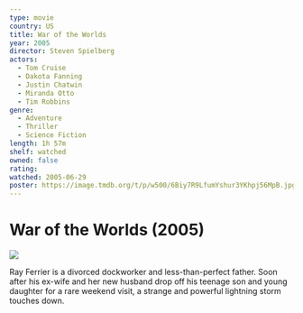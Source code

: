 ```yaml
---
type: movie
country: US
title: War of the Worlds
year: 2005
director: Steven Spielberg
actors:
  - Tom Cruise
  - Dakota Fanning
  - Justin Chatwin
  - Miranda Otto
  - Tim Robbins
genre:
  - Adventure
  - Thriller
  - Science Fiction
length: 1h 57m
shelf: watched
owned: false
rating:
watched: 2005-06-29
poster: https://image.tmdb.org/t/p/w500/6Biy7R9LfumYshur3YKhpj56MpB.jpg
---
```


# War of the Worlds (2005)

![](https://image.tmdb.org/t/p/w500/6Biy7R9LfumYshur3YKhpj56MpB.jpg)

Ray Ferrier is a divorced dockworker and less-than-perfect father. Soon after his ex-wife and her new husband drop off his teenage son and young daughter for a rare weekend visit, a strange and powerful lightning storm touches down.